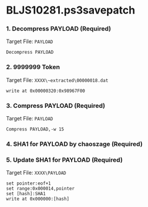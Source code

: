 # BLJS10281.ps3savepatch

### 1. Decompress PAYLOAD (Required)

Target File: `PAYLOAD`

```
Decompress PAYLOAD
```

### 2.  9999999 Token

Target File: `XXXX\~extracted\00000018.dat`

```
write at 0x00000320:0x98967F00
```

### 3.  Compress PAYLOAD (Required)

Target File: `PAYLOAD`

```
Compress PAYLOAD,-w 15
```

### 4.  SHA1 for PAYLOAD by chaoszage (Required)
### 5. Update SHA1 for PAYLOAD (Required)

Target File: `XXXX\PAYLOAD`

```
set pointer:eof+1
set range:0x000014,pointer
set [hash]:SHA1
write at 0x000000:[hash]
```

